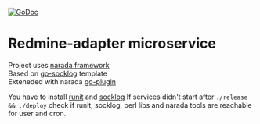 [![GoDoc](https://godoc.org/github.com/qarea/redminems?status.svg)](https://godoc.org/github.com/qarea/redminems)
# Redmine-adapter microservice

Project uses [narada framework](https://github.com/powerman/Narada)  
Based on [go-socklog](https://github.com/powerman/narada-base/tree/go-socklog) template  
Exteneded with narada [go-plugin](https://github.com/powerman/narada-plugin-go-service)

You have to install [runit](http://smarden.org/runit/) and [socklog](http://smarden.org/socklog/)
If services didn't start after `./release && ./deploy` check if runit, socklog, perl libs and narada tools are reachable for user and cron.  

